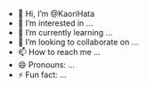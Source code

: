 - 👋 Hi, I’m @KaoriHata
- 👀 I’m interested in ...
- 🌱 I’m currently learning ...
- 💞️ I’m looking to collaborate on ...
- 📫 How to reach me ...
- 😄 Pronouns: ...
- ⚡ Fun fact: ...

<!---
KaoriHata/KaoriHata is a ✨ special ✨ repository because its `README.md` (this file) appears on your GitHub profile.
You can click the Preview link to take a look at your changes.
--->
